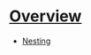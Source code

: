 # [Overview](https://sass-lang.com/documentation/style-rules/)
* [Nesting](https://sass-lang.com/documentation/style-rules/#nesting)
